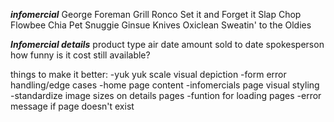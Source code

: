 ***infomercial***
George Foreman Grill
Ronco Set it and Forget it
Slap Chop
Flowbee
Chia Pet
Snuggie
Ginsue Knives
Oxiclean
Sweatin' to the Oldies

***Infomercial details***
product type
air date
amount sold to date
spokesperson
how funny is it
cost
still available?

things to make it better:
-yuk yuk scale visual depiction
-form error handling/edge cases
-home page content
-infomercials page visual styling
-standardize image sizes on details pages
-funtion for loading pages
	-error message if page doesn't exist


